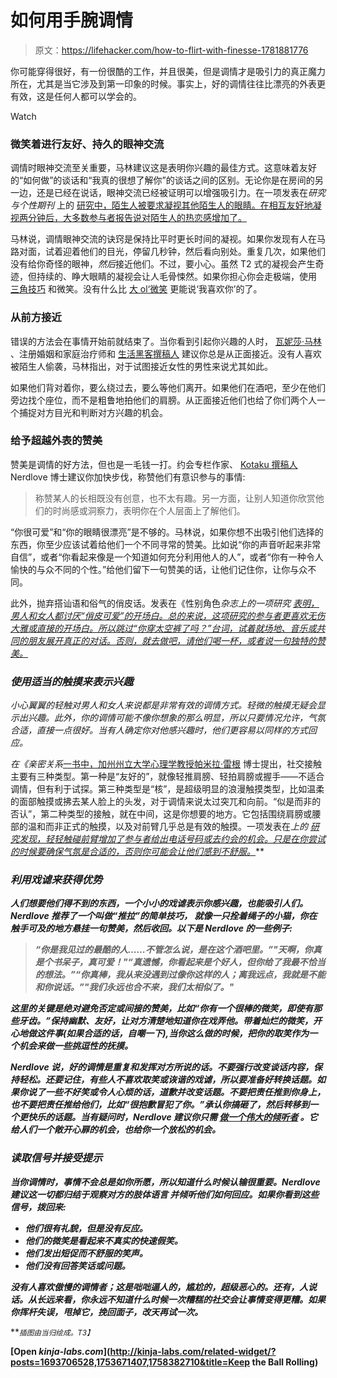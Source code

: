 # 如何用手腕调情

> 原文：<https://lifehacker.com/how-to-flirt-with-finesse-1781881776>

你可能穿得很好，有一份很酷的工作，并且很美，但是调情才是吸引力的真正魔力所在，尤其是当它涉及到第一印象的时候。事实上，好的调情往往比漂亮的外表更有效，这是任何人都可以学会的。

Watch

### **微笑着进行友好、持久的眼神交流**

调情时眼神交流至关重要，马林建议这是表明你兴趣的最佳方式。这意味着友好的“如何做”的谈话和“我真的很想了解你”的谈话之间的区别。无论你是在房间的另一边，还是已经在说话，眼神交流已经被证明可以增强吸引力。在一项发表在*研究与个性期刊* 上的 [研究中，陌生人被要求凝视其他陌生人的眼睛。在相互友好地凝视两分钟后，大多数参与者报告说对陌生人的热恋感增加了。](http://www.sciencedirect.com/science/article/pii/0092656689900202)

马林说，调情眼神交流的诀窍是保持比平时更长时间的凝视。如果你发现有人在马路对面，试着迎着他们的目光，停留几秒钟，然后看向别处。重复几次，如果他们没有给你奇怪的眼神，*然后*接近他们。不过，要小心。虽然 T2 式的凝视会产生奇迹，但持续的、睁大眼睛的凝视会让人毛骨悚然。如果你担心你会走极端，使用 [三角技巧](https://lifehacker.com/use-the-triangle-technique-to-make-engaging-eye-contact-1586412923) 和微笑。没有什么比 [大 ol‘微笑](http://lifehacker.com/how-to-instantly-charm-someone-youve-never-met-before-1688882965) 更能说‘我喜欢你’的了。

### **从前方接近**

错误的方法会在事情开始前就结束了。当你看到引起你兴趣的人时， [瓦妮莎·马林](http://vmtherapy.com/) 、注册婚姻和家庭治疗师和 [生活黑客撰稿人](https://kinja.com/vanessamarin) 建议你总是从正面接近。没有人喜欢被陌生人偷袭，马林指出，对于试图接近女性的男性来说尤其如此。

如果他们背对着你，要么绕过去，要么等他们离开。如果他们在酒吧，至少在他们旁边找个座位，而不是粗鲁地拍他们的肩膀。从正面接近他们也给了你们两个人一个捕捉对方目光和判断对方兴趣的机会。

### **给予超越外表的赞美**

赞美是调情的好方法，但也是一毛钱一打。约会专栏作家、 [Kotaku 撰稿人](http://lifehacker.com/tag/ask-dr-nerdlove)Nerdlove 博士建议你加快步伐，称赞他们有意识参与的事情:

> 称赞某人的长相既没有创意，也不太有趣。另一方面，让别人知道你欣赏他们的时尚感或洞察力，表明你在个人层面上了解他们。

“你很可爱”和“你的眼睛很漂亮”是不够的。马林说，如果你想不出吸引他们选择的东西，你至少应该试着给他们一个不同寻常的赞美。比如说“你的声音听起来非常自信”，或者“你看起来像是一个知道如何充分利用他人的人”，或者“你有一种令人愉快的与众不同的个性。”给他们留下一句赞美的话，让他们记住你，让你与众不同。

此外，抛弃搭讪语和俗气的俏皮话。发表在《性别角色*杂志上的一项研究 [表明，男人和女人都讨厌“俏皮可爱”的开场白。总的来说，这项研究的参与者更喜欢无伤大雅或直接的开场白。所以跳过“你穿太空裤了吗？”台词，试着就场地、音乐或共同的朋友展开真正的对话。否则，就去做吧，请他们喝一杯，或者说一句独特的赞美。](http://link.springer.com/article/10.1007/BF00288216?no-access=true)*

### ***使用适当的触摸来表示兴趣***

*小心翼翼的轻触对男人和女人来说都是非常有效的调情方式。轻微的触摸无疑会显示出兴趣。此外，你的调情可能不像你想象的那么明显，所以只要情况允许，气氛合适，直接一点很好。当有人确定你对他感兴趣时，他们更容易以同样的方式回应。* 

*在《亲密关系[](http://www.amazon.com/gp/product/0415877997/?asc_campaign=InlineText&asc_refurl=https://lifehacker.com/how-to-flirt-with-finesse-1781881776&asc_source=&tag=kinjalifehackerlink-20)*[一书中，加州州立大学心理学教授帕米拉·雷根](http://web.calstatela.edu/faculty/pregan/Pamela-Regan.htm) 博士提出，社交接触主要有三种类型。第一种是“友好的”，就像轻推肩膀、轻拍肩膀或握手——不适合调情，但有利于试探。第三种类型是“核”，是超级明显的浪漫触摸类型，比如温柔的面部触摸或拂去某人脸上的头发，对于调情来说太过突兀和向前。“似是而非的否认”，第二种类型的接触，就在中间，这是你想要的地方。它包括围绕肩膀或腰部的温和而非正式的触摸，以及对前臂几乎总是有效的触摸。一项发表在*上的 [研究发现，轻轻触碰前臂增加了参与者给出电话号码或去约会的机会。只是在你尝试的时候要确保气氛是合适的，否则你可能会让他们感到不舒服。](http://www.tandfonline.com/doi/abs/10.1080/15534510701316177)***

### *****利用戏谑来获得优势*****

***人们想要他们得不到的东西，一个小小的戏谑表示你感兴趣，也能吸引人们。Nerdlove 推荐了一个叫做“推拉”的简单技巧， 就像一只拴着绳子的小猫，你在触手可及的地方悬挂一句赞美，然后收回。以下是 Nerdlove 的一些例子:***

> ***“你是我见过的最酷的人……不管怎么说，是在这个酒吧里。”"天啊，你真是个书呆子，真可爱！"“真遗憾，你看起来是个好人，但你给了我最不恰当的想法。”“你真棒，我从来没遇到过像你这样的人；离我远点，我就是不能和你说话。”"我们永远也合不来，我们太相似了。"***

***这里的关键是绝对避免否定或间接的赞美，比如“你有一个很棒的微笑，即使有那些牙齿。”保持幽默、友好，让对方清楚地知道你在戏弄他。带着灿烂的微笑，开心地做这件事(如果合适的话，自嘲一下),当你这么做的时候，把你的取笑作为一个机会来做一些挑逗性的抚摸。***

***Nerdlove 说，好的调情是重复和发挥对方所说的话。不要强行改变谈话内容，保持轻松。还要记住，有些人不喜欢取笑或诙谐的戏谑，所以要准备好转换话题。如果你说了一些不好笑或令人心烦的话，道歉并改变话题。不要把责任推到你身上，也不要把责任推给他们，比如“很抱歉冒犯了你。”承认你搞砸了，然后转移到一个更快乐的话题。当有疑问时，Nerdlove 建议你只需 [做一个伟大的倾听者](https://lifehacker.com/how-to-be-a-good-listener-when-someone-needs-to-vent-1749934054) 。它给人们一个敞开心扉的机会，也给你一个放松的机会。***

### *****读取信号并接受提示*****

***当你调情时，事情不会总是如你所愿，所以知道什么时候认输很重要。Nerdlove 建议这一切都归结于观察对方的肢体语言 并倾听他们如何回应。如果你看到这些信号，拨回来:*** 

*   ***他们很有礼貌，但是没有反应。***
*   ***他们的微笑是看起来不真实的快速假笑。***
*   ***他们发出短促而不舒服的笑声。***
*   ***他们没有回答笑话或问题。***

***没有人喜欢傲慢的调情者；这是咄咄逼人的，尴尬的，超级恶心的。还有，人说话。从长远来看，你永远不知道什么时候一次糟糕的社交会让事情变得更糟。如果你挥杆失误，甩掉它，挽回面子，改天再试一次。*** 

***<small>*插图由当归绘成。*T3】</small>***

**[Open *kinja-labs.com*](http://kinja-labs.com/related-widget/?posts=1693706528,1753671407,1758382710&title=Keep the Ball Rolling)**